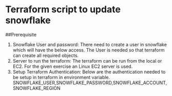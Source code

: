 # Terraform script to update snowflake

##Prerequisite
1. Snowflake User and password: There need to create a user in snowflake which will have the below access. The User is needed so that terraform can create all required objects.
2. Server to run the terraform: The terraform can be run from the local or EC2. For the given exercise an Linux EC2 server is used.
3. Setup Terraform Authentication: Below are the authentication needed to be setup in terraform in environment variable.
	SNOWFLAKE_USER,SNOWFLAKE_PASSWORD,SNOWFLAKE_ACCOUNT,SNOWFLAKE_REGION
  
